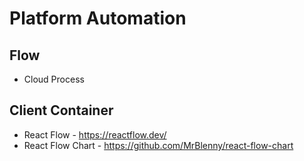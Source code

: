 # Platform Automation

## Flow
* Cloud Process

## Client Container
* React Flow - https://reactflow.dev/
* React Flow Chart - https://github.com/MrBlenny/react-flow-chart